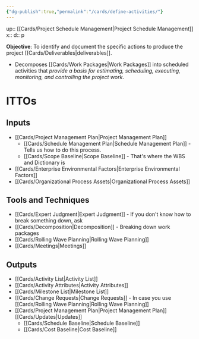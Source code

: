 ```yaml
---
{"dg-publish":true,"permalink":"/cards/define-activities/"}
---
```


up:: [[Cards/Project Schedule Management\|Project Schedule Management]] 
x:: 
d:: p

**Objective**: To identify and document the specific actions to produce the project [[Cards/Deliverables\|deliverables]].
- ﻿﻿Decomposes [[Cards/Work Packages\|Work Packages]] into scheduled activities that *provide a basis for estimating, scheduling, executing, monitoring, and controlling the project work*.

# ITTOs

## Inputs
- [[Cards/Project Management Plan\|Project Management Plan]]
	- [[Cards/Schedule Management Plan\|Schedule Management Plan]] - Tells us how to do this process.
	- [[Cards/Scope Baseline\|Scope Baseline]] - That's where the WBS and Dictionary is
- [[Cards/Enterprise Environmental Factors\|Enterprise Environmental Factors]]
- [[Cards/Organizational Process Assets\|Organizational Process Assets]]

## Tools and Techniques
- [[Cards/Expert Judgment\|Expert Judgment]] - If you don't know how to break something down, ask
- [[Cards/Decomposition\|Decomposition]] - Breaking down work packages
- [[Cards/Rolling Wave Planning\|Rolling Wave Planning]]
- [[Cards/Meetings\|Meetings]]

## Outputs
- [[Cards/Activity List\|Activity List]]
- [[Cards/Activity Attributes\|Activity Attributes]]
- [[Cards/Milestone List\|Milestone List]]
- [[Cards/Change Requests\|Change Requests]] - In case you use [[Cards/Rolling Wave Planning\|Rolling Wave Planning]] 
- [[Cards/Project Management Plan\|Project Management Plan]] [[Cards/Updates\|Updates]]
	- [[Cards/Schedule Baseline\|Schedule Baseline]] 
	- [[Cards/Cost Baseline\|Cost Baseline]] 